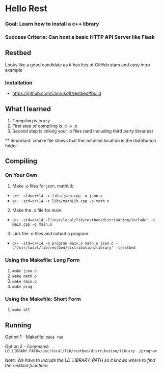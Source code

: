 # Hello Rest
### Goal: Learn how to install a c++ library
### Success Criteria: Can host a basic HTTP API Server like Flask


## Restbed
Looks like a good candidate as it has lots of GitHub stars and easy intro example

### Installation
- https://github.com/Corvusoft/restbed#build

## What I learned
1. Compiling is crazy. 
2. First step of compiling is .c -> .o 
3. Second step is linking your .o files (and including third party libraries)

** Important: cmake file shows that the installed location is the distribution folder
## Compiling
### On Your Own
1. Make .o files for json, mathLib
- `g++ -std=c++14 -c libs/json.cpp -o json.o`
- `g++ -std=c++14 -c libs/mathLib.cpp -o math.o`
2. Make the .o file for main
- `g++ -std=c++14 -I"/usr/local/lib/restbed/distribution/include" -c main.cpp -o main.o`
3. Link the .o files and output a program
- `g++ -std=c++14 -o program main.o math.o json.o -L"/usr/local/lib/restbed/distribution/library" -lrestbed`

### Using the Makefile: Long Form
1. `make json.o`
2. `make math.o`
3. `make main.o`
4. `make prog`

### Using the Makefile: Short Form
1. `make all`

## Running
Option 1 - Makefile: `make run`

Option 2 - Command: `LD_LIBRARY_PATH=/usr/local/lib/restbed/distribution/library ./program`

*Note: We have to include the LD_LIBRARY_PATH so it knows where to find the restbed functions* 